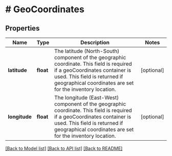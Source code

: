 # # GeoCoordinates

## Properties

Name | Type | Description | Notes
------------ | ------------- | ------------- | -------------
**latitude** | **float** | The latitude (North-South) component of the geographic coordinate. This field is required if a geoCoordinates container is used. This field is returned if geographical coordinates are set for the inventory location. | [optional] 
**longitude** | **float** | The longitude (East-West) component of the geographic coordinate. This field is required if a geoCoordinates container is used. This field is returned if geographical coordinates are set for the inventory location. | [optional] 

[[Back to Model list]](../../README.md#documentation-for-models) [[Back to API list]](../../README.md#documentation-for-api-endpoints) [[Back to README]](../../README.md)


